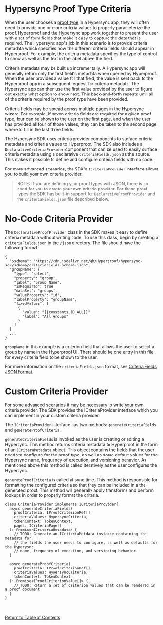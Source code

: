 # Hypersync Proof Type Criteria

When the user chooses a [proof type](./006-proof-types.md) in a Hypersync app, they will often need to provide one or more criteria values to properly parameterize the proof. Hyperproof and the Hypersync app work together to present the user with a set of form fields that make it easy to capture the data that is required. The Hypersync app's job in this scenario is to provide criteria metadata which specifies how the different criteria fields should appear in Hyperproof. For example, the criteria metadata specifies the type of control to show as well as the text in the label above the field.

Criteria metadata may be built up incrementally. A Hypersync app will generally return only the first field's metadata when queried by Hyperproof. When the user provides a value for that field, the value is sent back to the Hyperproof app in a subsequent request for criteria metadata. The Hypersync app can then use the first value provided by the user to figure out exactly what option to show next. This back-and-forth repeats until all of the criteria required by the proof type have been provided.

Criteria fields may be spread across multiple pages in the Hypersync wizard. For example, if seven criteria fields are required for a given proof type, four can be shown to the user on the first page, and when the user has provided all four of those values, they can be taken to the second page where to fill in the last three fields.

The Hypersync SDK uses criteria provider components to surface criteria metadata and criteria values to Hyperproof. The SDK also includes a `DeclarativeCriteriaProvider` component that can be used to easily surface criteria metadata using a declarative `criteriaFields.json` as the source. This makes it possible to define and configure criteria fields with no code.

For more advanced scenarios, the SDK's `ICriteriaProvider` interface allows you to build your own criteria provider.

> NOTE: If you are defining your proof types with JSON, there is no need for you to create your own criteria provider. For these proof types the SDK has built-in support for `DeclarativeProofProvider` and the `criteriaFields.json` file described below.

# No-Code Criteria Provider

The `DeclarativeProofProvider` class in the SDK makes it easy to define criteria metadata without writing code. To use this class, begin by creating a `criteriaFields.json` in the `/json` directory. The file should have the following format:

```
{
  "$schema": "https://cdn.jsdelivr.net/gh/Hyperproof/hypersync-sdk/schema/criteriaFields.schema.json",
  "groupName": {
    "type": "select",
    "property": "group",
    "label": "Group Name",
    "isRequired": true,
    "dataSet": "groups",
    "valueProperty": "id",
    "labelProperty": "groupName",
    "fixedValues": [
      {
        "value": "{{constants.ID_ALL}}",
        "label": "All Groups"
      }
    ]
  }
  ...
}
```

`groupName` in this example is a criterion field that allows the user to select a group by name in the Hyperproof UI. There should be one entry in this file for every criteria field to be shown to the user.

For more information on the `criteriaFields.json` format, see [Criteria Fields JSON Format](./053-criteria-fields-json.md).

# Custom Criteria Provider

For some advanced scenarios it may be necessary to write your own criteria provider. The SDK provides the ICriteriaProvider interface which you can implement in your custom criteria provider.

The `ICriteriaProvider` interface has two methods: `generateCriteriaFields` and `generateProofCriteria`.

`generateCriteriaFields` is invoked as the user is creating or editing a Hypersync. This method returns criteria metadata to Hyperproof in the form of an `ICriteraMetadata` object. This object contains the fields that the user needs to configure for the proof type, as well as some default values for the Hypersync name, frequency of execution, and versioning benavior. As mentioned above this method is called iteratively as the user configures the Hypersync.

`generateProofCriteria` is called at sync time. This method is responsible for formatting the configured criteria so that they can be included in a the generated proof. This method will generally apply transforms and perform lookups in order to properly format the criteria.

```
class CriteriaProvider implements ICriteriaProvider{
  async generateCriteriaFields(
    proofCriteria: IProofCriterionRef[],
    criteriaValues: HypersyncCriteria,
    tokenContext: TokenContext,
    pages: ICriteriaPage[]
  ): Promise<ICriteriaMetadata> {
    // TODO: Generate an ICriteriaMetdata instance containing the metadata for
    // the fields the user needs to configure, as well as defaults for the Hyperysnc
    // name, frequency of execution, and versioning behavior.
  }

  async generateProofCriteria(
    proofCriteria: IProofCriterionRef[],
    criteriaValues: HypersyncCriteria,
    tokenContext: TokenContext
  ): Promise<IProofCriterionValue[]> {
    // TODO: Return a set of criterion values that can be rendered in a proof document
  }
}
```

<br></br>
[Return to Table of Contents](./000-toc.md)
